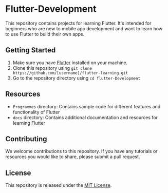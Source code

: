 # Flutter-Development 
This repository contains projects  for learning Flutter. It's intended for beginners who are new to mobile app development and want to learn how to use Flutter to build their own apps.

## Getting Started

1. Make sure you have [Flutter](https://flutter.dev/) installed on your machine. 
2. Clone this repository using `git clone https://github.com/[username]/flutter-learning.git`
3. Go to the repository directory using `cd flutter-Development`


## Resources


- `Programmes` directory: Contains sample code for different features and functionality of Flutter
- `docs` directory: Contains additional documentation and resources for learning Flutter

## Contributing

We welcome contributions to this repository. If you have any tutorials or resources you would like to share, please submit a pull request.

## License

This repository is released under the [MIT License](LICENSE).
